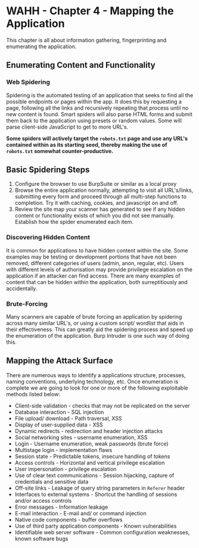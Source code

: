 # WAHH - Chapter 4 - Mapping the Application

This chapter is all about information gathering, fingerprinting and enumerating the application. 

## Enumerating Content and Functionality

### Web Spidering

Spidering is the automated testing of an application that seeks to find all the possible endpoints or pages within the app. It does this by requesting a page, following all the links and recursively repeating that process until no new content is found. 
Smart spiders will also parse HTML forms and submit them back to the application using presets or random values. Some will parse client-side JavaScript to get to more URL's.

**Some spiders will actively target the `robots.txt` page and use any URL's contained within as its starting seed, thereby making the use of `robots.txt` somewhat counter-productive.**

## Basic Spidering Steps

1. Configure the browser to use BurpSuite or similar as a local proxy
2. Browse the entire application normally, attempting to visit all URL's/links, submitting every form and proceed through all multi-step functions to completion. Try it with caching, cookies, and javascript on and off.
3. Review the site map your scanner has generated to see if any hidden content or functionality exists of which you did not see manually. Establish how the spider enumerated each item.

### Discovering Hidden Content

It is common for applications to have hidden content within the site. Some examples may be testing or development portions that have not been removed, different categories of users (admin, anon, regular, etc). Users with different levels of authorisation may provide privilege escalation on the application if an attacker can find access. There are many examples of content that can be hidden within the application, both surreptitiously and accidentally. 

### Brute-Forcing

Many scanners are capable of brute forcing an application by spidering across many similar URL's, or using a custom  script/ wordlist that aids in their effectiveness. This can greatly aid the spidering process and speed up the enumeration of the application. Burp Intruder is one such way of doing this. 

## Mapping the Attack Surface

There are numerous ways to identify a applications structure, processes, naming conventions, underlying technology, etc. Once enumeration is complete we are going to look for one or more of the following exploitable methods listed below:

- Client-side validation - checks that may not be replicated on the server
- Database interaction - SQL injection
- File upload/ download - Path traversal, XSS
- Display of user-supplied data - XSS
- Dynamic redirects - redirection and header injection attacks
- Social networking sites - username enumeration, XSS
- Login - Username enumeration, weak passwords (brute force)
- Multistage login - implementation flaws
- Session state - Predictable tokens, insecure handling of tokens
- Access controls - Horizontal and vertical privilege escalation
- User impersonation - privilege escalation
- Use of clear text communications - Session hijacking, capture of credentials and sensitive data
- Off-site links - Leakage of query string parameters in `Referer` header
- Interfaces to external systems - Shortcut the handling of sessions and/or access controls
- Error messages - Information leakage
- E-mail interaction - E-mail and/ or command injection
- Native code components - buffer overflows
- Use of third party application components - Known vulnerabilities
- Identifiable web server software - Common configuration weaknesses, known software bugs
